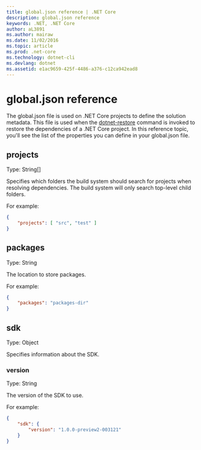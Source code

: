 ```yaml
---
title: global.json reference | .NET Core
description: global.json reference
keywords: .NET, .NET Core
author: aL3891
ms.author: mairaw
ms.date: 11/02/2016
ms.topic: article
ms.prod: .net-core
ms.technology: dotnet-cli
ms.devlang: dotnet
ms.assetid: e1ac9659-425f-4486-a376-c12ca942ead8
---
```


# global.json reference

The global.json file is used on .NET Core projects to define the solution metadata. This file is used when the [dotnet-restore](dotnet-restore.md) command is invoked to restore the dependencies of a .NET Core project.
In this reference topic, you'll see the list of the properties you can define in your global.json file.

## projects
Type: String[]

Specifies which folders the build system should search for projects when resolving dependencies. The build system will only search top-level child folders.

For example:

```json
{
    "projects": [ "src", "test" ]
}
```

## packages
Type: String

The location to store packages.

For example:
```json
{
    "packages": "packages-dir"
}
```

## sdk
Type: Object

Specifies information about the SDK.

### version
Type: String

The version of the SDK to use.

For example:

```json
{
    "sdk": {
        "version": "1.0.0-preview2-003121"
    }
}
```
